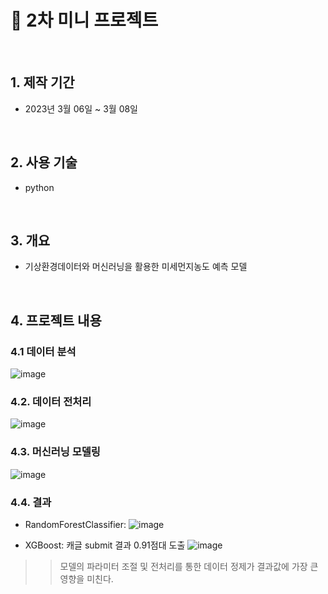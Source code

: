 # :pushpin: 2차 미니 프로젝트
</br>

## 1. 제작 기간 
- 2023년 3월 06일 ~ 3월 08일

</br>

## 2. 사용 기술
- python

</br>

## 3. 개요
- 기상환경데이터와 머신러닝을 활용한 미세먼지농도 예측 모델

</br>

## 4. 프로젝트 내용

### 4.1 데이터 분석
![image](https://github.com/9eun/aivle3th/assets/113655865/5e698e4a-fb62-4e02-8884-c5dbae85d616)

### 4.2. 데이터 전처리
![image](https://github.com/9eun/aivle3th/assets/113655865/c913e16f-6b94-491e-b025-b4400ecc8a35)

### 4.3. 머신러닝 모델링
![image](https://github.com/9eun/aivle3th/assets/113655865/d0dab77f-c433-4649-bb7e-57da2e1e3264)


### 4.4. 결과
- RandomForestClassifier: 
![image](https://github.com/9eun/aivle3th/assets/113655865/38f9c294-d73d-4485-8d3e-0ecb60a44d56)

- XGBoost: 캐글 submit 결과 0.91점대 도출
![image](https://github.com/9eun/aivle3th/assets/113655865/b3ec98f2-a706-429e-9f0c-8ee6507f3b18)

>> 모델의 파라미터 조절 및 전처리를 통한 데이터 정제가 결과값에 가장 큰 영향을 미친다.

</br>


